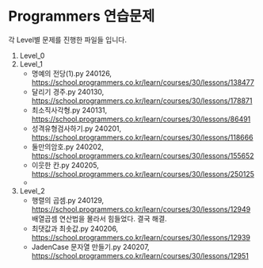 # Programmers 연습문제 

각 Level별 문제를 진행한 파일들 입니다.

1. Level_0
2. Level_1
    - 명예의 전당(1).py     240126, https://school.programmers.co.kr/learn/courses/30/lessons/138477
    - 달리기 경주.py        240130, https://school.programmers.co.kr/learn/courses/30/lessons/178871
    - 최소직사각형.py       240131, https://school.programmers.co.kr/learn/courses/30/lessons/86491
    - 성격유형검사하기.py   240201, https://school.programmers.co.kr/learn/courses/30/lessons/118666
    - 둘만의암호.py         240202, https://school.programmers.co.kr/learn/courses/30/lessons/155652
    - 이웃한 칸.py          240205, https://school.programmers.co.kr/learn/courses/30/lessons/250125
    - 
3. Level_2
    - 행렬의 곱셈.py        240129, https://school.programmers.co.kr/learn/courses/30/lessons/12949 배열곱셈 연산법을 몰라서 힘들었다. 결국 해결.
    - 최댓값과 최솟값.py    240206, https://school.programmers.co.kr/learn/courses/30/lessons/12939
    - JadenCase 문자열 만들기.py    240207, https://school.programmers.co.kr/learn/courses/30/lessons/12951

